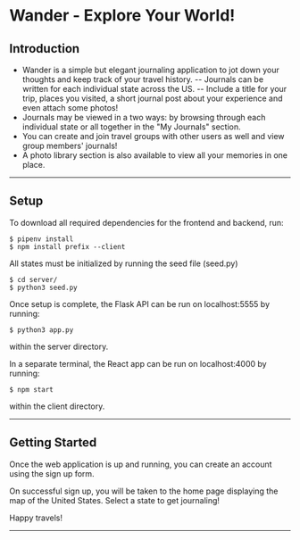 # Wander - Explore Your World!

## Introduction

- Wander is a simple but elegant journaling application to jot down your thoughts and keep track of your travel history.
-- Journals can be written for each individual state across the US.
-- Include a title for your trip, places you visited, a short journal post about your experience and even attach some photos!
- Journals may be viewed in a two ways: by browsing through each individual state or all together in the "My Journals" section.
- You can create and join travel groups with other users as well and view group members' journals!
- A photo library section is also available to view all your memories in one place. 

***

## Setup

To download all required dependencies for the frontend and backend, run:
```console
$ pipenv install
$ npm install prefix --client
```

All states must be initialized by running the seed file (seed.py)
```console
$ cd server/
$ python3 seed.py
```

Once setup is complete, the Flask API can be run on localhost:5555 by running:
```console
$ python3 app.py
```
within the server directory.

In a separate terminal, the React app can be run on localhost:4000 by running:
```console
$ npm start
```
within the client directory.

***

## Getting Started

Once the web application is up and running, you can create an account using the sign up form.

On successful sign up, you will be taken to the home page displaying the map of the United States. Select a state to get journaling!

Happy travels!

***